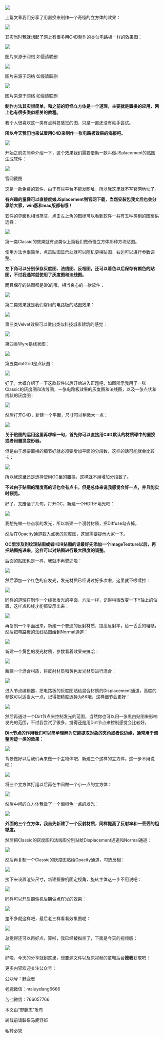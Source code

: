![](https://pic1.zhimg.com/v2-16638f5c1d8737c0639774d3a7f24074_r.jpg)

上篇文章我们分享了用置换来制作一个奇怪的立方体的效果：

![](https://pic2.zhimg.com/v2-68771166588b802c20e894ad111a6e91_r.jpg)

其实当时我就想起了网上有很多用C4D制作的类似电路板一样的效果图：

![](https://pic4.zhimg.com/v2-5e72620fd44d047455b8740365f0203b_r.jpg)

图片来源于网络 如侵请联删

![](https://pic3.zhimg.com/v2-c126ac5e163b3b12e00d408bd1b784be_r.jpg)

图片来源于网络 如侵请联删

![](https://pic1.zhimg.com/v2-dd393c3af8ae73370878b139c4979cec_r.jpg)

图片来源于网络 如侵请联删

**制作方法其实很简单，和之前的奇怪立方体是一个道理，主要就是置换的应用，网上也有很多类似相关的教程。**  

我个人很喜欢这一类有点科技感觉的图，只是一直还没有动手尝试。

**所以今天我们也来试着用C4D来制作一张电路板效果的海报吧。**

![](https://pic2.zhimg.com/v2-29972d51c8ff091e19931910625efd1d_r.jpg)

开始之前先简单介绍一下，这个效果我们需要借助一款叫做JSplacement的贴图生成软件：

![](https://pic2.zhimg.com/v2-98d66039e9a4cc27562ffab6e95da985_r.jpg)

官网截图

这是一款免费的软件，由于有些平台不能发网址，所以我这里就不写官网地址了。

**有兴趣的童鞋可以直接度娘JSplacement到官网下载，当然安装包我文后也会分享给大家，win版和mac版都有哦！**

软件的界面也相当简洁，点击左上角的图标可以看到软件一共有五种类别的图案供选择：  

![](https://pic3.zhimg.com/v2-7903872b6a343a00f213a16db8401d86_r.jpg)

第一类Classic的效果就有点类似上篇我们做奇怪立方体那种方块贴图。

使用方法也很简单，点击贴图显示处就可以随机更换贴图，右边可以进行参数调整。

**左下角可以分别保存灰度图、法线图、反相图，还可以着色以后保存有颜色的贴图，不过我通常就使用了灰度图和法线图。**

而且保存的贴图都是8K的哦，相当良心的一款软件：

![](https://pic3.zhimg.com/v2-bce0d1561024a9d904e4c76dca1494ae_r.jpg)

第二类效果就是我们常用的电路板的贴图效果：

![](https://pic2.zhimg.com/v2-40461548184cab6a35fc50f794858b61_r.jpg)

第三类Velvet效果可以做出类似科技城市建筑的感觉：

![](https://pic1.zhimg.com/v2-688268834a23d723c15ca8323997550c_r.jpg)

第四类Wyre是线状图：

![](https://pic1.zhimg.com/v2-17b7665fba8c998dd38b2edc134020d8_r.jpg)

第五类dotGrid是点状图：

![](https://pic3.zhimg.com/v2-d470af83ed623a9b3f0820271a7781ce_r.jpg)

好了，大概介绍了一下这款软件以后开始进入正题吧，如图所示我用了一张Classic的灰度图和法线图，一张电路板效果的灰度图和法线图，以及一张点状和线状的灰度图：

![](https://pic3.zhimg.com/v2-caa8898c0f6db6188a7ed9957b433ebe_r.jpg)

然后打开C4D，新建一个平面，尺寸可以稍微大一点：

![](https://pic1.zhimg.com/v2-aded0f374bf280547b4d7b9591fb95b8_r.jpg)

**关于贴图的运用这里再啰嗦一句，首先你可以直接用C4D默认的材质球中的置换或者用置换变形器。**

但是由于想要置换的细节好就必须要增加平面的分段数，这样的话可能就会比较卡：

![](https://pic2.zhimg.com/v2-2c2c6bd0415c37807fc9cc47c3799d09_r.jpg)

所以我这里还是选择使用OC里的置换，这样就不用增加分段数了。

**不过由于贴图的精度高的话也会有点卡，但是总体来说我感觉会好一点，并且能实时预览。**

好了，又废话了几句，打开OC，新建一个HDR环境光吧：

![](https://pic1.zhimg.com/v2-1e4a5b7e71c3113bb3efe8d9921a5a58_r.jpg)

我想先做一些点状的发光，所以新建一个漫射材质，把Diffuse勾去掉。

然后在Opacity通道载入点状的灰度图，这里需要提示大家一下。

**OC里涉及到纹理贴图或者HDR贴图的话最好先添加一个ImageTexture以后，再把贴图拖进来，这样可以对贴图进行最大限度的调整。**

后面的贴图也是一样，我就不再赘述啦：

![](https://pic4.zhimg.com/v2-d6b56b60259964fbc8df7e4441bf99f7_r.jpg)

然后添加一个红色的自发光，发光材质已经说过好多次啦，这里就不啰嗦拉：

![](https://pic1.zhimg.com/v2-f18472743a20d5424e60cbe447ffae60_r.jpg)

同样的道理在制作一个线状发光的平面，方法一样，记得稍微改变一下Y轴上的位置，这样点和线才能都显示出来：

![](https://pic3.zhimg.com/v2-bc7358d76c2c23e93ddfdf989791822a_r.jpg)

再复制一个平面出来，新建一个普通的反射材质，提高反射率，给一丢丢的粗糙，然后把电路板的法线贴图给到Normal通道：

![](https://pic3.zhimg.com/v2-ca554d0746c134730bc8ca4ade0a52ee_r.jpg)

新建一个黄色的发光材质，参数看着效果来搞哈：

![](https://pic2.zhimg.com/v2-41f08aae5be99908a749657f6bf561dd_r.jpg)

新建一个混合材质，将反射材质和黄色发光材质进行混合：

![](https://pic1.zhimg.com/v2-7a99a09ca9aba1dbd5c343c6e15d7398_r.jpg)

进入节点编辑器，把电路板的灰度图贴给混合材质的Displacement通道，高度的参数可以适当大一点，记得把精度选择为8K哦，这样细节会更好：

![](https://pic3.zhimg.com/v2-14889729a5d80ced162e09130f1832de_r.jpg)

然后再通过一个Dirt节点来控制发光的范围，当然你也可以用一张黑白贴图来影响发光的范围，不过我尝试了很多，觉得还是用Dirt节点来控制感觉会比较好。

**Dirt节点的作用我们可以简单理解为它能提取对象的夹角或者说边缘，通常用于调整污迹一类的效果：**

![](https://pic4.zhimg.com/v2-3a0b5f5daf57a37f6522792370a69b47_r.jpg)

背景做好以后我们再来做一个主物体吧，新建三个这样的立方体，这一步不用说吧：

![](https://pic3.zhimg.com/v2-20e94d28b62892f0acac9be940f30242_r.jpg)

将三个立方体打组以后再在中间做一个小一点的立方体：

![](https://pic2.zhimg.com/v2-fbe811ddf79af86a4d36ea64de92a715_r.jpg)

然后中间的立方体我做了一个偏橙色一点的发光：

![](https://pic2.zhimg.com/v2-0f153804ce1e95b4cb5e14d5c471fe01_r.jpg)

**外面的三个立方体，我首先新建了一个反射材质，同样提高了反射率和一丢丢的粗糙度。**

然后把Classic的灰度图和法线图分别贴给Displacement通道和Normal通道：

![](https://pic4.zhimg.com/v2-1d25b4dcf6e09c99f49ca2ae0be3f91f_r.jpg)

然后再复制一个Classic的灰度图贴给Opacity通道，勾选反相：

![](https://pic4.zhimg.com/v2-c90e2bb7c83ed25c97f5ae25c5011a27_r.jpg)

接下来设置渲染尺寸，新建摄像机固定视角，旋转主体这一步不用说吧：

![](https://pic2.zhimg.com/v2-f96a46c31ed911e459949f2d6a26b451_r.jpg)

同样可以开启摄像机后期做点辉光的效果：

![](https://pic4.zhimg.com/v2-981b64f02fa31d794dd338e9e956da4b_r.jpg)

差不多就这样吧，最后老三样看看效果图呢：

![](https://pic2.zhimg.com/v2-36e07f7d4592f0cfc881fa1e1e38bcf1_r.jpg)

总觉得还可以再好点，算啦，我已经被掏空了，下面是今天的视频版：  

[![](https://pic1.zhimg.com/v2-bce5ca27af4430c315e6f8bb8666ba3c.png)](https://link.zhihu.com/?target=https%3A//www.zhihu.com/video/1086995182137839616)

好啦，今天的分享就到这里，想要源文件以及原视频的童鞋后台**撩我**获取吧！

更多内容欢迎关注公众号：

公众号：野鹿志

老鹿微信：maluyelang6666

苦七微信：766057766

本文由“野鹿志”发布

转载前请联系马鹿野郎

私转必究